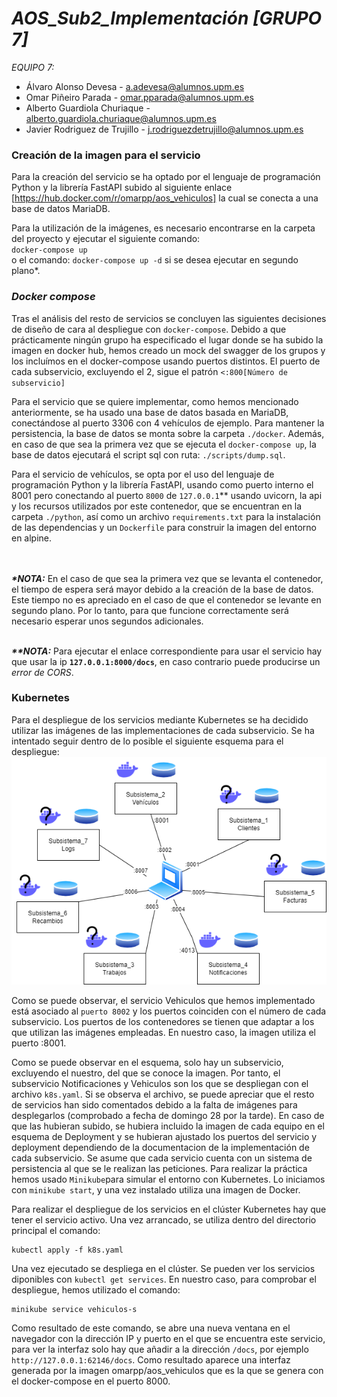 # **_AOS_Sub2_Implementación [GRUPO 7]_**

_EQUIPO 7:_

- Álvaro Alonso Devesa - a.adevesa@alumnos.upm.es
- Omar Piñeiro Parada - omar.pparada@alumnos.upm.es
- Alberto Guardiola Churiaque - alberto.guardiola.churiaque@alumnos.upm.es
- Javier Rodriguez de Trujillo - j.rodriguezdetrujillo@alumnos.upm.es

### Creación de la imagen para el servicio

Para la creación del servicio se ha optado por el lenguaje de programación Python y la librería FastAPI subido al siguiente enlace [https://hub.docker.com/r/omarpp/aos_vehiculos] 
la cual se conecta a una base de datos MariaDB.

Para la utilización de la imágenes, es necesario encontrarse en la carpeta del proyecto y ejecutar el siguiente comando:<br>
`docker-compose up`<br> o el comando: `docker-compose up -d` si se desea ejecutar en segundo plano*.

### **_Docker compose_**
Tras el análisis del resto de servicios se concluyen las siguientes decisiones de diseño de cara al despliegue con `docker-compose`. Debido a que prácticamente ningún grupo ha especificado el lugar donde se ha subido la imagen en docker hub, hemos creado un mock del swagger de los grupos y los incluímos en el docker-compose usando puertos distintos. El puerto de cada subservicio, excluyendo el 2, sigue el patrón `<:800[Número de subservicio]`

Para el servicio que se quiere implementar, como hemos mencionado anteriormente, se ha usado una base de datos basada en MariaDB, conectándose al puerto 3306 con 4 vehículos de ejemplo. Para mantener la persistencia, la base de datos se monta sobre la carpeta `./docker`. Además, en caso de que sea la primera vez que se ejecuta el `docker-compose up`, la base de datos ejecutará el script sql con ruta: `./scripts/dump.sql`.

Para el servicio de vehículos, se opta por el uso del lenguaje de programación Python y la librería FastAPI, usando como puerto interno el 8001 pero conectando al puerto `8000` de `127.0.0.1`** usando uvicorn, la api y los recursos utilizados por este contenedor, que se encuentran en la carpeta `./python`, así como un archivo `requirements.txt` para la instalación de las dependencias y un `Dockerfile` para construir la imagen del entorno en alpine.

<br><br>**_*NOTA:_** En el caso de que sea la primera vez que se levanta el contenedor, el tiempo de espera será mayor debido a la creación de la base de datos. Este tiempo no es apreciado en el caso de que el contenedor se levante en segundo plano. Por lo tanto, para que funcione correctamente será necesario esperar unos segundos adicionales.<br>

<br>**_**NOTA:_** Para ejecutar el enlace correspondiente para usar el servicio hay que usar la ip **`127.0.0.1:8000/docs`**, en caso contrario puede producirse un _error de CORS_.<br>

### Kubernetes
Para el despliegue de los servicios mediante Kubernetes se ha decidido utilizar las imágenes de las implementaciones de cada subservicio. Se ha intentado seguir dentro de lo posible el siguiente esquema para el despliegue: ![Image text](https://github.com/Omarpparada/AOS_Sub2_Implementaci-n/blob/main/Kubernetes/esquema.png)

Como se puede observar, el servicio Vehiculos que hemos implementado está asociado al `puerto 8002` y los puertos coinciden con el número de cada subservicio. Los puertos de los contenedores se tienen que adaptar a los que utilizan las imágenes empleadas. En nuestro caso, la imagen utiliza el puerto :8001.

Como se puede observar en el esquema, solo hay un subservicio, excluyendo el nuestro, del que se conoce la imagen. Por tanto, el subservicio Notificaciones y Vehiculos son los que se despliegan con el archivo `k8s.yaml`. Si se observa el archivo, se puede apreciar que el resto de servicios han sido comentados debido a la falta de imágenes para desplegarlos (comprobado a fecha de domingo 28 por la tarde). En caso de que las hubieran subido, se hubiera incluido la imagen de cada equipo en el esquema de Deployment y se hubieran ajustado los puertos del servicio y deployment dependiendo de la documentacion de la implementación de cada subservicio. Se asume que cada servicio cuenta con un sistema de persistencia al que se le realizan las peticiones.
Para realizar la práctica hemos usado `Minikube`para simular el entorno con Kubernetes. Lo iniciamos con `minikube start`, y una vez instalado utiliza una imagen de Docker.

Para realizar el despliegue de los servicios en el clúster Kubernetes hay que tener el servicio activo. Una vez arrancado, se utiliza dentro del directorio principal el comando:
```
kubectl apply -f k8s.yaml
```
Una vez ejecutado se despliega en el clúster. Se pueden ver los servicios diponibles con `kubectl get services`. En nuestro caso, para comprobar el despliegue, hemos utilizado el comando:
```
minikube service vehiculos-s 
``` 
Como resultado de este comando, se abre una nueva ventana en el navegador con la dirección IP y puerto en el que se encuentra este servicio, para ver la interfaz solo hay que añadir a la dirección `/docs`, por ejemplo `http://127.0.0.1:62146/docs`. Como resultado aparece una interfaz generada por la imagen omarpp/aos_vehiculos que es la que se genera con el docker-compose en el puerto 8000.

